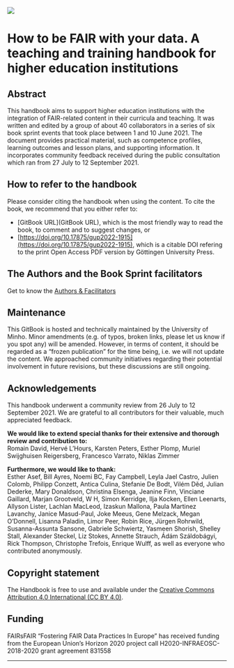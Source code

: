 ![](../Images/2_2_figure_1.png)

# How to be FAIR with your data. A teaching and training handbook for higher education institutions

## Abstract
This handbook aims to support higher education institutions with the integration of FAIR-related content in their curricula and teaching. It was written and edited by a group of about 40 collaborators in a series of six book sprint events that took place between 1 and 10 June 2021. The document provides practical material, such as competence profiles, learning outcomes and lesson plans, and supporting information. It incorporates community feedback received during the public consultation which ran from 27 July to 12 September 2021.

## How to refer to the handbook
Please consider citing the handbook when using the content. To cite the book, we recommend that you either refer to:
- [GitBook URL](GitBook URL), which is the most friendly way to read the book, to comment and to suggest changes, or
- [https://doi.org/10.17875/gup2022-1915](https://doi.org/10.17875/gup2022-1915), which is a citable DOI refering to the print Open Access PDF version by Göttingen University Press.

## The Authors and the Book Sprint facilitators
Get to know the [Authors \& Facilitators](2AboutThisBook/5AboutAuthorsFacilitators.md) 

## Maintenance
This GitBook is hosted and technically maintained by the University of Minho. Minor amendments (e.g. of typos, broken links, please let us know if you spot any) will be amended. However, in terms of content, it should be regarded as a “frozen publication” for the time being, i.e. we will not update the content. We approached community initiatives regarding their potential involvement in future revisions, but these discussions are still ongoing.

## Acknowledgements
This handbook underwent a community review from 26 July to 12 September 2021. We are grateful to all contributors for their valuable, much appreciated feedback.

**We would like to extend special thanks for their extensive and thorough review and contribution to:**  
Romain David, Hervé L’Hours, Karsten Peters, Esther Plomp, Muriel Swijghuisen Reigersberg, Francesco Varrato, Niklas Zimmer

**Furthermore, we would like to thank:**  
Esther Asef, Bill Ayres, Noemi BC, Fay Campbell, Leyla Jael Castro, Julien Colomb, Philipp Conzett, Antica Culina, Stefanie De Bodt, Vilém Děd, Julian Dederke, Mary Donaldson, Christina Elsenga, Jeanine Finn, Vinciane Gaillard, Marjan Grootveld, W H, Simon Kerridge, Ilja Kocken, Ellen Leenarts, Allyson Lister, Lachlan MacLeod, Izaskun Mallona, Paula Martinez Lavanchy, Janice Masud-Paul, Joke Meeus, Gene Melzack, Megan O’Donnell, Lisanna Paladin, Limor Peer, Robin Rice, Jürgen Rohrwild, Susanna-Assunta Sansone, Gabriele Schwiertz, Yasmeen Shorish, Shelley Stall, Alexander Steckel, Liz Stokes, Annette Strauch, Ádám Száldobágyi, Rick Thompson, Christophe Trefois, Enrique Wulff, as well as everyone who contributed anonymously.

## Copyright statement
The Handbook is free to use and available under the [Creative Commons Attribution 4.0 International (CC BY 4.0)](https://creativecommons.org/licenses/by/4.0/).

## Funding
FAIRsFAIR “Fostering FAIR Data Practices In Europe” has received funding from the European Union’s Horizon 2020 project call H2020-INFRAEOSC-2018-2020 grant agreement 831558

---
